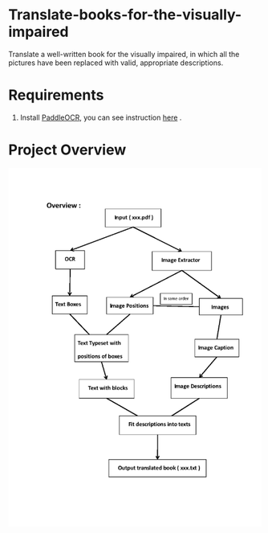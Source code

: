 # Translate-books-for-the-visually-impaired
Translate a well-written book for the visually impaired, in which all the pictures have been replaced with valid, appropriate descriptions.

# Requirements
1. Install [PaddleOCR](https://github.com/PaddlePaddle/PaddleOCR), you can see instruction [here](https://github.com/PaddlePaddle/PaddleOCR/blob/release/2.6/doc/doc_ch/environment.md) .

# Project Overview
![avatar](Overview.png)
